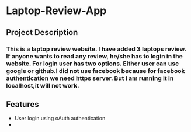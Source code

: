 # Laptop-Review-App

## Project Description

### This is a laptop review website. I have added 3 laptops review. If anyone wants to read any review, he/she has to login in the website. For login user has two options. Either user can use google or github.I did not use facebook because for facebook authentication we need https server. But I am running it in localhost,it will not work.

## Features

- User login using oAuth authentication
-
